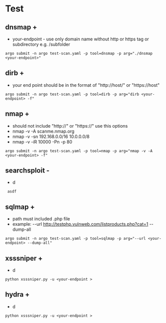 # Test

## dnsmap +
- your-endpoint - use only domain name without http or https tag or subdirectory e.g. <your-endpoint>/subfolder 

`argo submit -n argo test-scan.yaml -p tool=dnsmap -p arg="./dnsmap <your-endpoint>"`

## dirb +
- your end point should be in the format of  "http://host/" or "https://host"

`argo submit -n argo test-scan.yaml -p tool=dirb -p arg="dirb <your-endpoint> -f"`

## nmap +
- should not include  "http://" or "https://"
use this options
- nmap -v -A scanme.nmap.org
- nmap -v -sn 192.168.0.0/16 10.0.0.0/8
- nmap -v -iR 10000 -Pn -p 80

`argo submit -n argo test-scan.yaml -p tool=nmap -p arg="nmap -v -A <your-endpoint> -f"`  

## searchsploit -
* d

` asdf`

##  sqlmap +
- path must included .php file
- example: --url http://testphp.vulnweb.com/listproducts.php?cat=1 --dump-all

`argo submit -n argo test-scan.yaml -p tool=sqlmap -p arg="--url <your-endpoint> --dump-all"`

## xsssniper +
* d

`python xsssniper.py -u <your-endpoint >`

## hydra +
* d

`python xsssniper.py -u <your-endpoint >`